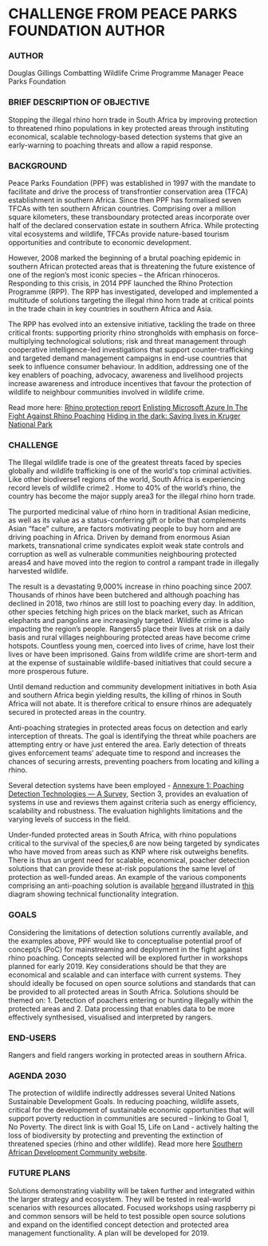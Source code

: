 # CHALLENGE FROM PEACE PARKS FOUNDATION AUTHOR

### AUTHOR
Douglas Gillings
Combatting Wildlife Crime Programme Manager
Peace Parks Foundation

### BRIEF DESCRIPTION OF OBJECTIVE
Stopping the illegal rhino horn trade in South Africa by improving protection to threatened rhino populations in key protected areas through instituting economical, scalable technology-based detection systems that give an early-warning to poaching threats and allow a rapid response.

### BACKGROUND
Peace Parks Foundation (PPF) was established in 1997 with the mandate to facilitate and drive the process of transfrontier conservation area (TFCA) establishment in southern Africa. Since then PPF has formalised seven TFCAs with ten southern African countries. Comprising over a million square kilometers, these transboundary protected areas incorporate over half of the declared conservation estate in southern Africa. While protecting vital ecosystems and wildlife, TFCAs provide nature-based tourism opportunities and contribute to economic development.

However, 2008 marked the beginning of a brutal poaching epidemic in southern African protected areas that is threatening the future existence of one of the region’s most iconic species – the African rhinoceros. Responding to this crisis, in 2014 PPF launched the Rhino Protection Programme (RPP). The RPP has investigated, developed and implemented a multitude of solutions targeting the illegal rhino horn trade at critical points in the trade chain in key countries in southern Africa and Asia.

The RPP has evolved into an extensive initiative, tackling the trade on three critical fronts: supporting priority rhino strongholds with emphasis on force-multiplying technological solutions; risk and threat management through cooperative intelligence-led investigations that support counter-trafficking and targeted demand management campaigns in end-use countries that seek to influence consumer behaviour. In addition, addressing one of the key enablers of poaching, advocacy, awareness and livelihood projects increase awareness and introduce incentives that favour the protection of wildlife to neighbour communities involved in wildlife crime.

Read more here:
[Rhino protection report](https://www.peaceparks.org/how/combating-wildlife-crime/rhino-protection-programme/)
[Enlisting Microsoft Azure In The Fight Against Rhino Poaching](https://www.peaceparks.org/enlisting-microsoft-azure-in-the-fight-against-rhino-poaching-2/)
[Hiding in the dark: Saving lives in Kruger National Park](https://www.youtube.com/watch?v=yTxBOZrT2WQ)

    
### CHALLENGE
The Illegal wildlife trade is one of the greatest threats faced by species globally and wildlife trafficking is one of the world's top criminal activities. Like other biodiverse1 regions of the world, South Africa is experiencing record levels of wildlife crime2 ​. Home to 40% of the world’s rhino, the country​ ​has become the major supply area3 for the illegal rhino horn trade.

The purported medicinal value of rhino horn in traditional Asian medicine, as well as its value as a status-conferring gift or bribe that complements Asian “face” culture, are factors motivating people to buy horn and are driving poaching in Africa. Driven by demand from enormous Asian markets, transnational crime syndicates exploit weak state controls and corruption as well as vulnerable communities neighbouring protected areas4 ​and have moved into the region to control a rampant trade in illegally harvested wildlife.

The result is a devastating 9,000% increase in rhino poaching since 2007. Thousands of rhinos have been butchered and although poaching has declined in 2018, two rhinos are still lost to poaching every day. In addition, other species fetching high prices on the black market, such as African elephants and pangolins are increasingly targeted.
Wildlife crime is also impacting the region’s people. Rangers5 place their lives at risk on a daily basis and rural villages neighbouring protected areas have become crime hotspots. Countless young men, coerced into lives of crime, have lost their lives or have been imprisoned. Gains from wildlife crime are short-term and at the expense of sustainable wildlife-based initiatives that could secure a more prosperous future.

Until demand reduction and community development initiatives in both Asia and southern Africa begin yielding results, the killing of rhinos in South Africa will not abate. It is therefore critical to ensure rhinos are adequately secured in protected areas in the country.

Anti-poaching strategies in protected areas focus on detection and early interception of threats. The goal is identifying the threat while poachers are attempting entry or have just entered the area. Early detection of threats gives enforcement teams’ adequate time to respond and increases the chances of securing arrests, preventing poachers from locating and killing a rhino.

Several detection systems have been employed - [​Annexure 1: Poaching Detection Technologies — A Survey​](https://drive.google.com/file/d/1Oklu-rpu4GNt8e5fjdSuog3lIs1VnOdo/view?usp=sharing), Section 3, provides an evaluation of systems in use and reviews them against criteria such as energy efficiency, scalability and robustness. The evaluation highlights limitations and the varying levels of success in the field.

Under-funded protected areas in South Africa, with rhino populations critical to the survival of the species,6 ​are now being targeted by syndicates who have moved from areas such as KNP where risk outweighs benefits. There is thus an urgent need for scalable, economical, poacher detection solutions that can provide these at-risk populations the same level of protection as well-funded areas. An example of the various components comprising an anti-poaching solution is available ​[here​](https://drive.google.com/file/d/1M8YMghmXABT-Y9ZJGYH6KIglYNIfJupY/view?usp=sharing) and illustrated in ​[this​](https://drive.google.com/file/d/1enNw-haOoj2K7283cE1188-CF2209QMV/view?usp=sharing) diagram showing technical functionality integration.

### GOALS
Considering the limitations of detection solutions currently available, and the examples above, PPF would like to conceptualise potential proof of concept/s (PoC) for mainstreaming and deployment in the fight against rhino poaching. Concepts selected will be explored further in workshops planned for early 2019. Key considerations should be that they are economical and scalable and can interface with current systems. They should ideally be focused on open source solutions and standards that can be provided to all protected areas in South Africa. Solutions should be themed on: 1. Detection of poachers entering or hunting illegally within the protected areas and 2. Data processing that enables data to be more effectively synthesised, visualised and interpreted by rangers.

### END-USERS
Rangers and field rangers working in protected areas in southern Africa.

### AGENDA 2030
The protection of wildlife indirectly addresses several United Nations Sustainable Development Goals. In reducing poaching, wildlife assets, critical for the development of sustainable economic opportunities that will support poverty reduction in communities are secured – linking to Goal 1, No Poverty. The direct link is with Goal 15, Life on Land - actively halting the loss of biodiversity by protecting and preventing the extinction of threatened species (rhino and other wildlife). ​Read more here​ ​[Southern African Development Community website​](https://www.sadc.int/themes/natural-resources/transfrontier-conservation-areas/).

### FUTURE PLANS
Solutions demonstrating viability will be taken further and integrated within the larger strategy and ecosystem. They will be tested in real-world scenarios with resources allocated. Focused workshops using raspberry pi and common sensors will be held to test possible open source solutions and expand on the identified concept detection and protected area management functionality. A plan will be developed for 2019.